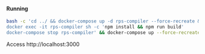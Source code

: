 #### Running

```bash
bash -c 'cd ../ && docker-compose up -d rps-compiler --force-recreate &&\
docker exec -it rps-compiler sh -c 'npm install && npm run build'
docker-compose stop rps-compiler' && docker-compose up --force-recreate react-state-sample
```
Access http://localhost:3000
